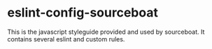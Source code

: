 # eslint-config-sourceboat

This is the javascript styleguide provided and used by sourceboat. It contains several eslint and custom rules.
